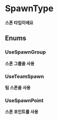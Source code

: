 # **SpawnType**

 **스폰 타입이에요** 
## **Enums**

### __UseSpawnGroup__
 **스폰 그룹을 사용** 
### __UseTeamSpawn__
 **팀 스폰을 사용** 
### __UseSpawnPoint__
 **스폰 포인트를 사용** 

